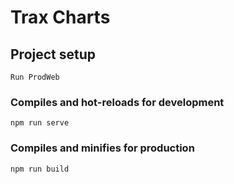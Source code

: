 # Trax Charts

## Project setup
```
Run ProdWeb
```

### Compiles and hot-reloads for development
```
npm run serve
```

### Compiles and minifies for production
```
npm run build
```